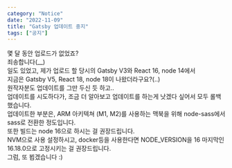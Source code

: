 ```yaml
---
category: "Notice"
date: "2022-11-09"
title: "Gatsby 업데이트 중지"
tags: ["공지"]
---
```


몇 달 동안 업로드가 없었죠?  
죄송합니다(__)  
일도 있었고, 제가 업로드 할 당시의 Gatsby V3와 React 16, node 14에서  
지금은 Gatsby V5, React 18, node 18이 나왔더라구요?(..)  
원작자분도 업데이트를 그만 두신 듯 하고..  
업데이트를 시도하다가, 조금 더 알아보고 업데이트를 하는게 낫겠다 싶어서 모두 롤백했습니다.  
업데이트한 부분은, ARM 아키텍쳐 (M1, M2)를 사용하는 맥북을 위해 node-sass에서 sass로 전환한 정도입니다.  
또한 빌드는 node 16으로 하시는 걸 권장드립니다.  
NVM으로 사용 설정하시고, docker등을 사용한다면 NODE_VERSION을 16 마지막인 16.18.0으로 고정시키는 걸 권장드립니다.  
그럼, 또 뵙겠습니다 :)
